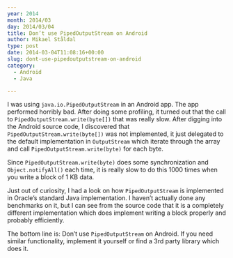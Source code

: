 ```yaml
---
year: 2014
month: 2014/03
day: 2014/03/04
title: Don’t use PipedOutputStream on Android
author: Mikael Ståldal
type: post
date: 2014-03-04T11:08:16+00:00
slug: dont-use-pipedoutputstream-on-android
category:
  - Android
  - Java

---
```

I was using `java.io.PipedOutputStream` in an Android app. The app performed horribly bad. After doing some profiling, it turned out that the call to `PipedOutputStream.write(byte[])` that was really slow. After digging into the Android source code, I discovered that `PipedOutputStream.write(byte[])` was not implemented, it just delegated to the default implementation in `OutputStream` which iterate through the array and call `PipedOutputStream.write(byte)` for each byte.

Since `PipedOutputStream.write(byte)` does some synchronization and `Object.notifyAll()` each time, it is really slow to do this 1000 times when you write a block of 1 KB data.

Just out of curiosity, I had a look on how `PipedOutputStream` is implemented in Oracle&#8217;s standard Java implementation. I haven&#8217;t actually done any benchmarks on it, but I can see from the source code that it is a completely different implementation which does implement writing a block properly and probably efficiently.

The bottom line is: Don&#8217;t use `PipedOutputStream` on Android. If you need similar functionality, implement it yourself or find a 3rd party library which does it.